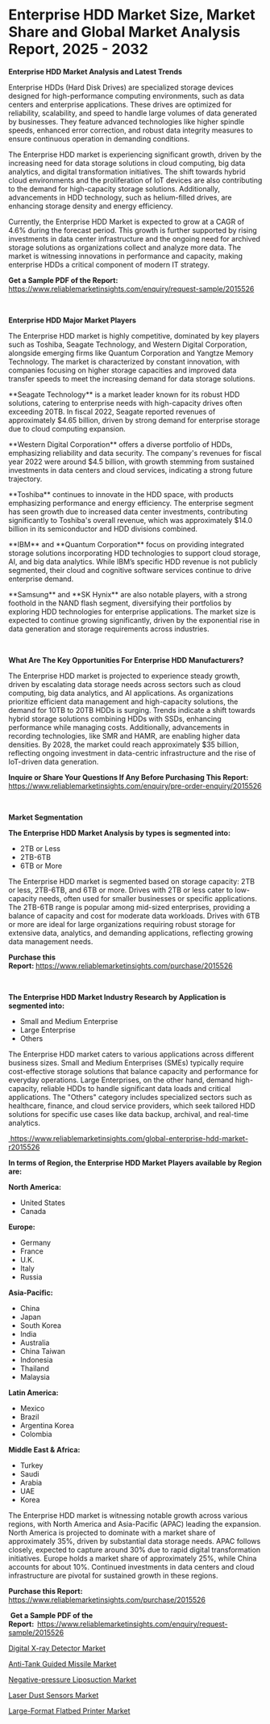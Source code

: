 <p><h1>Enterprise HDD Market Size, Market Share and Global Market Analysis Report, 2025 - 2032</h1></p><p><strong>Enterprise HDD Market Analysis and Latest Trends</strong></p>
<p><p>Enterprise HDDs (Hard Disk Drives) are specialized storage devices designed for high-performance computing environments, such as data centers and enterprise applications. These drives are optimized for reliability, scalability, and speed to handle large volumes of data generated by businesses. They feature advanced technologies like higher spindle speeds, enhanced error correction, and robust data integrity measures to ensure continuous operation in demanding conditions.</p><p>The Enterprise HDD market is experiencing significant growth, driven by the increasing need for data storage solutions in cloud computing, big data analytics, and digital transformation initiatives. The shift towards hybrid cloud environments and the proliferation of IoT devices are also contributing to the demand for high-capacity storage solutions. Additionally, advancements in HDD technology, such as helium-filled drives, are enhancing storage density and energy efficiency.</p><p>Currently, the Enterprise HDD Market is expected to grow at a CAGR of 4.6% during the forecast period. This growth is further supported by rising investments in data center infrastructure and the ongoing need for archived storage solutions as organizations collect and analyze more data. The market is witnessing innovations in performance and capacity, making enterprise HDDs a critical component of modern IT strategy.</p></p>
<p><strong>Get a Sample PDF of the Report:&nbsp;</strong> <a href="https://www.reliablemarketinsights.com/enquiry/request-sample/2015526?utm_campaign=3369&utm_medium=2&utm_source=Github&utm_content=ia&utm_term=29032025&utm_id=enterprise-hdd">https://www.reliablemarketinsights.com/enquiry/request-sample/2015526</a></p>
<p>&nbsp;</p>
<p><strong>Enterprise HDD Major Market Players</strong></p>
<p><p>The Enterprise HDD market is highly competitive, dominated by key players such as Toshiba, Seagate Technology, and Western Digital Corporation, alongside emerging firms like Quantum Corporation and Yangtze Memory Technology. The market is characterized by constant innovation, with companies focusing on higher storage capacities and improved data transfer speeds to meet the increasing demand for data storage solutions.</p><p>**Seagate Technology** is a market leader known for its robust HDD solutions, catering to enterprise needs with high-capacity drives often exceeding 20TB. In fiscal 2022, Seagate reported revenues of approximately $4.65 billion, driven by strong demand for enterprise storage due to cloud computing expansion.</p><p>**Western Digital Corporation** offers a diverse portfolio of HDDs, emphasizing reliability and data security. The company's revenues for fiscal year 2022 were around $4.5 billion, with growth stemming from sustained investments in data centers and cloud services, indicating a strong future trajectory.</p><p>**Toshiba** continues to innovate in the HDD space, with products emphasizing performance and energy efficiency. The enterprise segment has seen growth due to increased data center investments, contributing significantly to Toshiba's overall revenue, which was approximately $14.0 billion in its semiconductor and HDD divisions combined.</p><p>**IBM** and **Quantum Corporation** focus on providing integrated storage solutions incorporating HDD technologies to support cloud storage, AI, and big data analytics. While IBM’s specific HDD revenue is not publicly segmented, their cloud and cognitive software services continue to drive enterprise demand.</p><p>**Samsung** and **SK Hynix** are also notable players, with a strong foothold in the NAND flash segment, diversifying their portfolios by exploring HDD technologies for enterprise applications. The market size is expected to continue growing significantly, driven by the exponential rise in data generation and storage requirements across industries.</p></p>
<p>&nbsp;</p>
<p><strong>What Are The Key Opportunities For Enterprise HDD Manufacturers?</strong></p>
<p><p>The Enterprise HDD market is projected to experience steady growth, driven by escalating data storage needs across sectors such as cloud computing, big data analytics, and AI applications. As organizations prioritize efficient data management and high-capacity solutions, the demand for 10TB to 20TB HDDs is surging. Trends indicate a shift towards hybrid storage solutions combining HDDs with SSDs, enhancing performance while managing costs. Additionally, advancements in recording technologies, like SMR and HAMR, are enabling higher data densities. By 2028, the market could reach approximately $35 billion, reflecting ongoing investment in data-centric infrastructure and the rise of IoT-driven data generation.</p></p>
<p><strong>Inquire or Share Your Questions If Any Before Purchasing This Report:</strong> <a href="https://www.reliablemarketinsights.com/enquiry/pre-order-enquiry/2015526?utm_campaign=3369&utm_medium=2&utm_source=Github&utm_content=ia&utm_term=29032025&utm_id=enterprise-hdd">https://www.reliablemarketinsights.com/enquiry/pre-order-enquiry/2015526</a></p>
<p>&nbsp;</p>
<p><strong>Market Segmentation</strong></p>
<p><strong>The Enterprise HDD Market Analysis by types is segmented into:</strong></p>
<p><ul><li>2TB or Less</li><li>2TB-6TB</li><li>6TB or More</li></ul></p>
<p><p>The Enterprise HDD market is segmented based on storage capacity: 2TB or less, 2TB-6TB, and 6TB or more. Drives with 2TB or less cater to low-capacity needs, often used for smaller businesses or specific applications. The 2TB-6TB range is popular among mid-sized enterprises, providing a balance of capacity and cost for moderate data workloads. Drives with 6TB or more are ideal for large organizations requiring robust storage for extensive data, analytics, and demanding applications, reflecting growing data management needs.</p></p>
<p><strong>Purchase this Report:&nbsp;</strong><a href="https://www.reliablemarketinsights.com/purchase/2015526?utm_campaign=3369&utm_medium=2&utm_source=Github&utm_content=ia&utm_term=29032025&utm_id=enterprise-hdd">https://www.reliablemarketinsights.com/purchase/2015526</a></p>
<p>&nbsp;</p>
<p><strong>The Enterprise HDD Market Industry Research by Application is segmented into:</strong></p>
<p><ul><li>Small and Medium Enterprise</li><li>Large Enterprise</li><li>Others</li></ul></p>
<p><p>The Enterprise HDD market caters to various applications across different business sizes. Small and Medium Enterprises (SMEs) typically require cost-effective storage solutions that balance capacity and performance for everyday operations. Large Enterprises, on the other hand, demand high-capacity, reliable HDDs to handle significant data loads and critical applications. The "Others" category includes specialized sectors such as healthcare, finance, and cloud service providers, which seek tailored HDD solutions for specific use cases like data backup, archival, and real-time analytics.</p></p>
<p><a href="https://www.reliablemarketinsights.com/global-enterprise-hdd-market-r2015526?utm_campaign=3369&utm_medium=2&utm_source=Github&utm_content=ia&utm_term=29032025&utm_id=enterprise-hdd">&nbsp;https://www.reliablemarketinsights.com/global-enterprise-hdd-market-r2015526</a></p>
<p><strong>In terms of Region, the Enterprise HDD Market Players available by Region are:</strong></p>
<p>
    <p> <strong> North America: </strong>
        <ul>
            <li>United States</li>
            <li>Canada</li>
        </ul>
        </p> 
    <p> <strong> Europe: </strong>
        <ul>
            <li>Germany</li>
            <li>France</li>
            <li>U.K.</li>
            <li>Italy</li>
            <li>Russia</li>
        </ul>
        </p> 
    <p> <strong> Asia-Pacific: </strong>
        <ul>
            <li>China</li>
            <li>Japan</li>
            <li>South Korea</li>
            <li>India</li>
            <li>Australia</li>
            <li>China Taiwan</li>
            <li>Indonesia</li>
            <li>Thailand</li>
            <li>Malaysia</li>
        </ul>
        </p> 
    <p> <strong> Latin America: </strong>
        <ul>
            <li>Mexico</li>
            <li>Brazil</li>
            <li>Argentina Korea</li>
            <li>Colombia</li>
        </ul>
        </p> 
    <p> <strong> Middle East & Africa: </strong>
        <ul>
            <li>Turkey</li>
            <li>Saudi</li>
            <li>Arabia</li>
            <li>UAE</li>
            <li>Korea</li>
        </ul>
    </p>
    </p>
<p><p>The Enterprise HDD market is witnessing notable growth across various regions, with North America and Asia-Pacific (APAC) leading the expansion. North America is projected to dominate with a market share of approximately 35%, driven by substantial data storage needs. APAC follows closely, expected to capture around 30% due to rapid digital transformation initiatives. Europe holds a market share of approximately 25%, while China accounts for about 10%. Continued investments in data centers and cloud infrastructure are pivotal for sustained growth in these regions.</p></p>
<p><strong>Purchase this Report: </strong><a href="https://www.reliablemarketinsights.com/purchase/2015526?utm_campaign=3369&utm_medium=2&utm_source=Github&utm_content=ia&utm_term=29032025&utm_id=enterprise-hdd">https://www.reliablemarketinsights.com/purchase/2015526</a></p>
<p>&nbsp;<strong>Get a Sample PDF of the Report:&nbsp;&nbsp;</strong><a href="https://www.reliablemarketinsights.com/enquiry/request-sample/2015526?utm_campaign=3369&utm_medium=2&utm_source=Github&utm_content=ia&utm_term=29032025&utm_id=enterprise-hdd">https://www.reliablemarketinsights.com/enquiry/request-sample/2015526</a></p>
<p><strong></strong></p>
<p><p><a href="https://www.linkedin.com/pulse/evaluating-digital-x-ray-detector-market-trends-growth-z5rme?utm_campaign=3369&utm_medium=2&utm_source=Github&utm_content=ia&utm_term=29032025&utm_id=enterprise-hdd">Digital X-ray Detector Market</a></p><p><a href="https://www.linkedin.com/pulse/determining-anti-tank-guided-missilemarket-size-trends-lr1kc?utm_campaign=3369&utm_medium=2&utm_source=Github&utm_content=ia&utm_term=29032025&utm_id=enterprise-hdd">Anti-Tank Guided Missile Market</a></p><p><a href="https://www.linkedin.com/pulse/negative-pressure-liposuction-market-matrix-applications-fyn4c?utm_campaign=3369&utm_medium=2&utm_source=Github&utm_content=ia&utm_term=29032025&utm_id=enterprise-hdd">Negative-pressure Liposuction Market</a></p><p><a href="https://github.com/lanuskarnajc/Market-Research-Report-List-1/blob/main/laser-dust-sensors-market.md?utm_campaign=3369&utm_medium=2&utm_source=Github&utm_content=ia&utm_term=29032025&utm_id=enterprise-hdd">Laser Dust Sensors Market</a></p><p><a href="https://www.linkedin.com/pulse/market-growth-large-format-flatbed-printer-sector-2025-2032-0feee?utm_campaign=3369&utm_medium=2&utm_source=Github&utm_content=ia&utm_term=29032025&utm_id=enterprise-hdd">Large-Format Flatbed Printer Market</a></p></p>